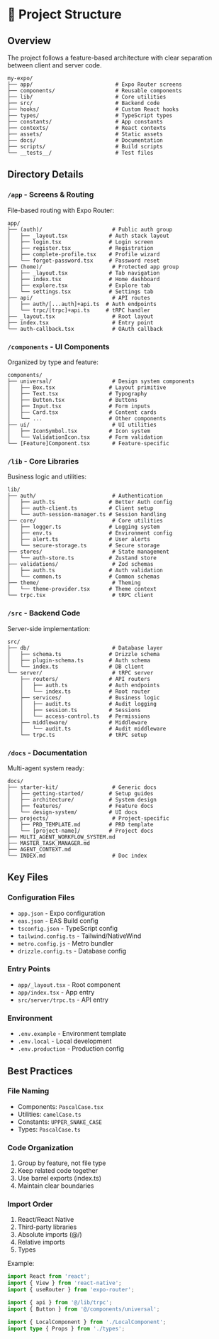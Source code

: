 # 📁 Project Structure

## Overview

The project follows a feature-based architecture with clear separation between client and server code.

```
my-expo/
├── app/                          # Expo Router screens
├── components/                   # Reusable components
├── lib/                          # Core utilities
├── src/                          # Backend code
├── hooks/                        # Custom React hooks
├── types/                        # TypeScript types
├── constants/                    # App constants
├── contexts/                     # React contexts
├── assets/                       # Static assets
├── docs/                         # Documentation
├── scripts/                      # Build scripts
└── __tests__/                    # Test files
```

## Directory Details

### `/app` - Screens & Routing

File-based routing with Expo Router:

```
app/
├── (auth)/                      # Public auth group
│   ├── _layout.tsx             # Auth stack layout
│   ├── login.tsx               # Login screen
│   ├── register.tsx            # Registration
│   ├── complete-profile.tsx    # Profile wizard
│   └── forgot-password.tsx     # Password reset
├── (home)/                      # Protected app group
│   ├── _layout.tsx             # Tab navigation
│   ├── index.tsx               # Home dashboard
│   ├── explore.tsx             # Explore tab
│   └── settings.tsx            # Settings tab
├── api/                         # API routes
│   ├── auth/[...auth]+api.ts  # Auth endpoints
│   └── trpc/[trpc]+api.ts     # tRPC handler
├── _layout.tsx                  # Root layout
├── index.tsx                    # Entry point
└── auth-callback.tsx            # OAuth callback
```

### `/components` - UI Components

Organized by type and feature:

```
components/
├── universal/                   # Design system components
│   ├── Box.tsx                 # Layout primitive
│   ├── Text.tsx                # Typography
│   ├── Button.tsx              # Buttons
│   ├── Input.tsx               # Form inputs
│   ├── Card.tsx                # Content cards
│   └── ...                     # Other components
├── ui/                          # UI utilities
│   ├── IconSymbol.tsx          # Icon system
│   └── ValidationIcon.tsx      # Form validation
└── [Feature]Component.tsx       # Feature-specific
```

### `/lib` - Core Libraries

Business logic and utilities:

```
lib/
├── auth/                        # Authentication
│   ├── auth.ts                 # Better Auth config
│   ├── auth-client.ts          # Client setup
│   └── auth-session-manager.ts # Session handling
├── core/                        # Core utilities
│   ├── logger.ts               # Logging system
│   ├── env.ts                  # Environment config
│   ├── alert.ts                # User alerts
│   └── secure-storage.ts       # Secure storage
├── stores/                      # State management
│   └── auth-store.ts           # Zustand store
├── validations/                 # Zod schemas
│   ├── auth.ts                 # Auth validation
│   └── common.ts               # Common schemas
├── theme/                       # Theming
│   └── theme-provider.tsx      # Theme context
└── trpc.tsx                     # tRPC client
```

### `/src` - Backend Code

Server-side implementation:

```
src/
├── db/                          # Database layer
│   ├── schema.ts               # Drizzle schema
│   ├── plugin-schema.ts        # Auth schema
│   └── index.ts                # DB client
└── server/                      # tRPC server
    ├── routers/                # API routers
    │   ├── auth.ts             # Auth endpoints
    │   └── index.ts            # Root router
    ├── services/               # Business logic
    │   ├── audit.ts            # Audit logging
    │   ├── session.ts          # Sessions
    │   └── access-control.ts   # Permissions
    ├── middleware/             # Middleware
    │   └── audit.ts            # Audit middleware
    └── trpc.ts                 # tRPC setup
```

### `/docs` - Documentation

Multi-agent system ready:

```
docs/
├── starter-kit/                 # Generic docs
│   ├── getting-started/        # Setup guides
│   ├── architecture/           # System design
│   ├── features/               # Feature docs
│   └── design-system/          # UI docs
├── projects/                    # Project-specific
│   ├── PRD_TEMPLATE.md         # PRD template
│   └── [project-name]/         # Project docs
├── MULTI_AGENT_WORKFLOW_SYSTEM.md
├── MASTER_TASK_MANAGER.md
├── AGENT_CONTEXT.md
└── INDEX.md                     # Doc index
```

## Key Files

### Configuration Files
- `app.json` - Expo configuration
- `eas.json` - EAS Build config
- `tsconfig.json` - TypeScript config
- `tailwind.config.ts` - Tailwind/NativeWind
- `metro.config.js` - Metro bundler
- `drizzle.config.ts` - Database config

### Entry Points
- `app/_layout.tsx` - Root component
- `app/index.tsx` - App entry
- `src/server/trpc.ts` - API entry

### Environment
- `.env.example` - Environment template
- `.env.local` - Local development
- `.env.production` - Production config

## Best Practices

### File Naming
- Components: `PascalCase.tsx`
- Utilities: `camelCase.ts`
- Constants: `UPPER_SNAKE_CASE`
- Types: `PascalCase.ts`

### Code Organization
1. Group by feature, not file type
2. Keep related code together
3. Use barrel exports (index.ts)
4. Maintain clear boundaries

### Import Order
1. React/React Native
2. Third-party libraries
3. Absolute imports (@/)
4. Relative imports
5. Types

Example:
```typescript
import React from 'react';
import { View } from 'react-native';
import { useRouter } from 'expo-router';

import { api } from '@/lib/trpc';
import { Button } from '@/components/universal';

import { LocalComponent } from './LocalComponent';
import type { Props } from './types';
```